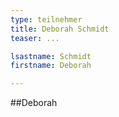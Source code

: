 ```yaml
---
type: teilnehmer
title: Deborah Schmidt
teaser: ...

lsastname: Schmidt
firstname: Deborah

---
```


##Deborah

